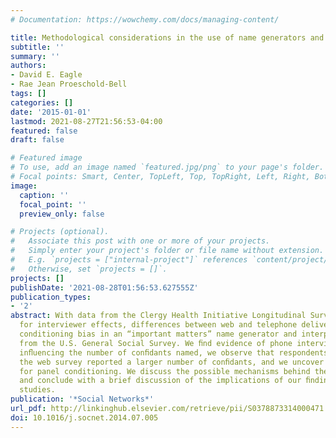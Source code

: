 ```yaml
---
# Documentation: https://wowchemy.com/docs/managing-content/

title: Methodological considerations in the use of name generators and interpreters
subtitle: ''
summary: ''
authors:
- David E. Eagle
- Rae Jean Proeschold-Bell
tags: []
categories: []
date: '2015-01-01'
lastmod: 2021-08-27T21:56:53-04:00
featured: false
draft: false

# Featured image
# To use, add an image named `featured.jpg/png` to your page's folder.
# Focal points: Smart, Center, TopLeft, Top, TopRight, Left, Right, BottomLeft, Bottom, BottomRight.
image:
  caption: ''
  focal_point: ''
  preview_only: false

# Projects (optional).
#   Associate this post with one or more of your projects.
#   Simply enter your project's folder or file name without extension.
#   E.g. `projects = ["internal-project"]` references `content/project/deep-learning/index.md`.
#   Otherwise, set `projects = []`.
projects: []
publishDate: '2021-08-28T01:56:53.627555Z'
publication_types:
- '2'
abstract: With data from the Clergy Health Initiative Longitudinal Survey, we look
  for interviewer effects, differences between web and telephone delivery, and panel
  conditioning bias in an “important matters” name generator and interpreter, replicated
  from the U.S. General Social Survey. We ﬁnd evidence of phone interviewers systematically
  inﬂuencing the number of conﬁdants named, we observe that respondents assigned to
  the web survey reported a larger number of conﬁdants, and we uncover strong support
  for panel conditioning. We discuss the possible mechanisms behind these observations
  and conclude with a brief discussion of the implications of our ﬁndings for similar
  studies.
publication: '*Social Networks*'
url_pdf: http://linkinghub.elsevier.com/retrieve/pii/S0378873314000471
doi: 10.1016/j.socnet.2014.07.005
---
```

